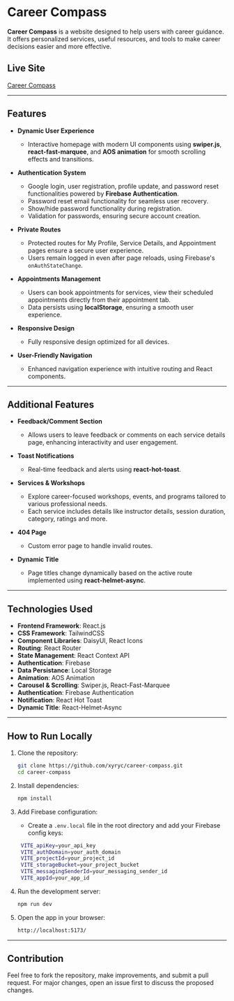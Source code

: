 # Career Compass

**Career Compass** is a website designed to help users with career guidance. It offers personalized services, useful resources, and tools to make career decisions easier and more effective.

## Live Site

[Career Compass](https://career-compass-2abf6.web.app/)

---

## Features

- **Dynamic User Experience**

  - Interactive homepage with modern UI components using **swiper.js**, **react-fast-marquee**, and **AOS animation** for smooth scrolling effects and transitions.

- **Authentication System**

  - Google login, user registration, profile update, and password reset functionalities powered by **Firebase Authentication**.
  - Password reset email functionality for seamless user recovery.
  - Show/hide password functionality during registration.
  - Validation for passwords, ensuring secure account creation.

- **Private Routes**

  - Protected routes for My Profile, Service Details, and Appointment pages ensure a secure user experience.
  - Users remain logged in even after page reloads, using Firebase's `onAuthStateChange`.

- **Appointments Management**

  - Users can book appointments for services, view their scheduled appointments directly from their appointment tab.
  - Data persists using **localStorage**, ensuring a smooth user experience.

- **Responsive Design**

  - Fully responsive design optimized for all devices.

- **User-Friendly Navigation**
  - Enhanced navigation experience with intuitive routing and React components.

---

## Additional Features

- **Feedback/Comment Section**

  - Allows users to leave feedback or comments on each service details page, enhancing interactivity and user engagement.

- **Toast Notifications**

  - Real-time feedback and alerts using **react-hot-toast**.

- **Services & Workshops**

  - Explore career-focused workshops, events, and programs tailored to various professional needs.
  - Each service includes details like instructor details, session duration, category, ratings and more.

- **404 Page**

  - Custom error page to handle invalid routes.

- **Dynamic Title**
  - Page titles change dynamically based on the active route implemented using **react-helmet-async**.

---

## Technologies Used

- **Frontend Framework**: React.js
- **CSS Framework**: TailwindCSS
- **Component Libraries**: DaisyUI, React Icons
- **Routing**: React Router
- **State Management**: React Context API
- **Authentication**: Firebase
- **Data Persistance**: Local Storage
- **Animation**: AOS Animation
- **Carousel & Scrolling**: Swiper.js, React-Fast-Marquee
- **Authentication**: Firebase Authentication
- **Notification**: React Hot Toast
- **Dynamic Title**: React-Helmet-Async

---

## How to Run Locally

1. Clone the repository:
   ```bash
   git clone https://github.com/xyryc/career-compass.git
   cd career-compass
   ```
2. Install dependencies:
   ```bash
   npm install
   ```
3. Add Firebase configuration:

   - Create a `.env.local` file in the root directory and add your Firebase config keys:

   ```bash
    VITE_apiKey=your_api_key
    VITE_authDomain=your_auth_domain
    VITE_projectId=your_project_id
    VITE_storageBucket=your_project_bucket
    VITE_messagingSenderId=your_messaging_sender_id
    VITE_appId=your_app_id
   ```

4. Run the development server:
   ```bash
   npm run dev
   ```
5. Open the app in your browser:
   ```bash
   http://localhost:5173/
   ```

---

## Contribution

Feel free to fork the repository, make improvements, and submit a pull request. For major changes, open an issue first to discuss the proposed changes.
